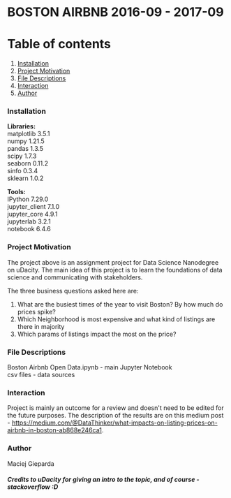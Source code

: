 # BOSTON AIRBNB 2016-09 - 2017-09

# Table of contents
1. [Installation](#introduction)
2. [Project Motivation](#paragraph1)
3. [File Descriptions](#paragraph2)
3. [Interaction](#paragraph3)
3. [Author](#paragraph4)

### Installation <a name="introduction"></a>

**Libraries:**<br/>
matplotlib  3.5.1<br/>
numpy       1.21.5<br/>
pandas      1.3.5<br/>
scipy       1.7.3<br/>
seaborn     0.11.2<br/>
sinfo       0.3.4<br/>
sklearn     1.0.2<br/>

**Tools:**<br/>
IPython             7.29.0<br/>
jupyter_client      7.1.0<br/>
jupyter_core        4.9.1<br/>
jupyterlab          3.2.1<br/>
notebook            6.4.6<br/>

### Project Motivation <a name="paragraph1"></a>

The project above is an assignment project for Data Science Nanodegree on uDacity. The main idea of this project is to learn the foundations of data science and communicating with stakeholders. 

The three business questions asked here are: <br/>
1. What are the busiest times of the year to visit Boston? By how much do prices spike?<br/>
2. Which Neighborhood is most expensive and what kind of listings are there in majority<br/>
3. Which params of listings impact the most on the price?<br/>

### File Descriptions <a name="paragraph2"></a>

Boston Airbnb Open Data.ipynb - main Jupyter Notebook<br/>
csv files - data sources<br/>

### Interaction <a name="paragraph3"></a>

Project is mainly an outcome for a review and doesn't need to be edited for the future purposes. 
The description of the results are on this medium post - https://medium.com/@DataThinker/what-impacts-on-listing-prices-on-airbnb-in-boston-ab868e246ca1.

### Author <a name="paragraph4"></a>

Maciej Gieparda

##### Credits to uDacity for giving an intro to the topic, and of course - stackoverflow :D
